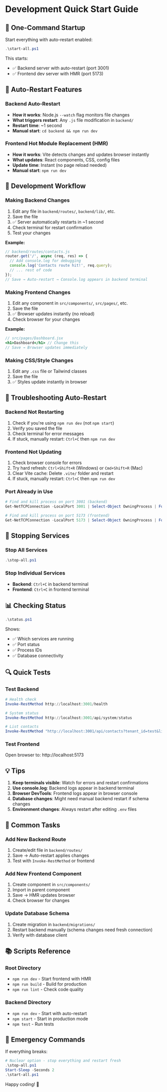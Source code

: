 # Development Quick Start Guide

## 🚀 One-Command Startup

Start everything with auto-restart enabled:

```powershell
.\start-all.ps1
```

This starts:
- ✅ Backend server with auto-restart (port 3001)
- ✅ Frontend dev server with HMR (port 5173)

## 🔄 Auto-Restart Features

### Backend Auto-Restart
- **How it works**: Node.js `--watch` flag monitors file changes
- **What triggers restart**: Any `.js` file modification in `backend/`
- **Restart time**: ~1 second
- **Manual start**: `cd backend && npm run dev`

### Frontend Hot Module Replacement (HMR)
- **How it works**: Vite detects changes and updates browser instantly
- **What updates**: React components, CSS, config files
- **Update time**: Instant (no page reload needed)
- **Manual start**: `npm run dev`

## 📝 Development Workflow

### Making Backend Changes
1. Edit any file in `backend/routes/`, `backend/lib/`, etc.
2. Save the file
3. ✅ Server automatically restarts in ~1 second
4. Check terminal for restart confirmation
5. Test your changes

**Example:**
```javascript
// backend/routes/contacts.js
router.get('/', async (req, res) => {
  // Add console.log for debugging
  console.log('Contacts route hit!', req.query);
  // ... rest of code
});
// Save → Auto-restart → Console.log appears in backend terminal
```

### Making Frontend Changes
1. Edit any component in `src/components/`, `src/pages/`, etc.
2. Save the file
3. ✅ Browser updates instantly (no reload)
4. Check browser for your changes

**Example:**
```jsx
// src/pages/Dashboard.jsx
<h1>Dashboard</h1> // Change this
// Save → Browser updates immediately
```

### Making CSS/Style Changes
1. Edit any `.css` file or Tailwind classes
2. Save the file
3. ✅ Styles update instantly in browser

## 🐛 Troubleshooting Auto-Restart

### Backend Not Restarting
1. Check if you're using `npm run dev` (not `npm start`)
2. Verify you saved the file
3. Check terminal for error messages
4. If stuck, manually restart: `Ctrl+C` then `npm run dev`

### Frontend Not Updating
1. Check browser console for errors
2. Try hard refresh: `Ctrl+Shift+R` (Windows) or `Cmd+Shift+R` (Mac)
3. Clear Vite cache: Delete `.vite/` folder and restart
4. If stuck, manually restart: `Ctrl+C` then `npm run dev`

### Port Already in Use
```powershell
# Find and kill process on port 3001 (backend)
Get-NetTCPConnection -LocalPort 3001 | Select-Object OwningProcess | ForEach-Object { Stop-Process -Id $_.OwningProcess -Force }

# Find and kill process on port 5173 (frontend)
Get-NetTCPConnection -LocalPort 5173 | Select-Object OwningProcess | ForEach-Object { Stop-Process -Id $_.OwningProcess -Force }
```

## 🛑 Stopping Services

### Stop All Services
```powershell
.\stop-all.ps1
```

### Stop Individual Services
- **Backend**: `Ctrl+C` in backend terminal
- **Frontend**: `Ctrl+C` in frontend terminal

## 📊 Checking Status

```powershell
.\status.ps1
```

Shows:
- ✅ Which services are running
- ✅ Port status
- ✅ Process IDs
- ✅ Database connectivity

## 🔍 Quick Tests

### Test Backend
```powershell
# Health check
Invoke-RestMethod http://localhost:3001/health

# System status
Invoke-RestMethod http://localhost:3001/api/system/status

# List contacts
Invoke-RestMethod "http://localhost:3001/api/contacts?tenant_id=test&limit=10"
```

### Test Frontend
Open browser to: http://localhost:5173

## 💡 Tips

1. **Keep terminals visible**: Watch for errors and restart confirmations
2. **Use console.log**: Backend logs appear in backend terminal
3. **Browser DevTools**: Frontend logs appear in browser console
4. **Database changes**: Might need manual backend restart if schema changes
5. **Environment changes**: Always restart after editing `.env` files

## 🎯 Common Tasks

### Add New Backend Route
1. Create/edit file in `backend/routes/`
2. Save → Auto-restart applies changes
3. Test with `Invoke-RestMethod` or frontend

### Add New Frontend Component
1. Create component in `src/components/`
2. Import in parent component
3. Save → HMR updates browser
4. Check browser for changes

### Update Database Schema
1. Create migration in `backend/migrations/`
2. Restart backend manually (schema changes need fresh connection)
3. Verify with database client

## 📚 Scripts Reference

### Root Directory
- `npm run dev` - Start frontend with HMR
- `npm run build` - Build for production
- `npm run lint` - Check code quality

### Backend Directory
- `npm run dev` - Start with auto-restart
- `npm start` - Start in production mode
- `npm test` - Run tests

## 🚨 Emergency Commands

If everything breaks:
```powershell
# Nuclear option - stop everything and restart fresh
.\stop-all.ps1
Start-Sleep -Seconds 2
.\start-all.ps1
```

Happy coding! 🎉
